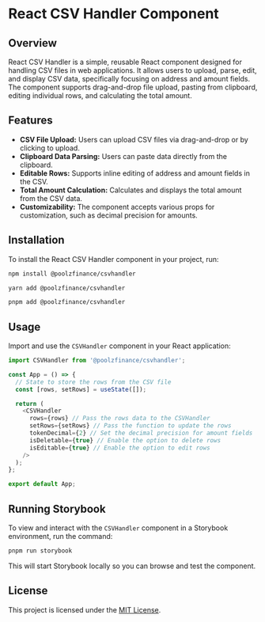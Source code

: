
# React CSV Handler Component

## Overview

React CSV Handler is a simple, reusable React component designed for handling CSV files in web applications. It allows users to upload, parse, edit, and display CSV data, specifically focusing on address and amount fields. The component supports drag-and-drop file upload, pasting from clipboard, editing individual rows, and calculating the total amount.

## Features

- **CSV File Upload:** Users can upload CSV files via drag-and-drop or by clicking to upload.
- **Clipboard Data Parsing:** Users can paste data directly from the clipboard.
- **Editable Rows:** Supports inline editing of address and amount fields in the CSV.
- **Total Amount Calculation:** Calculates and displays the total amount from the CSV data.
- **Customizability:** The component accepts various props for customization, such as decimal precision for amounts.

## Installation

To install the React CSV Handler component in your project, run:

```bash
npm install @poolzfinance/csvhandler
```
```bash
yarn add @poolzfinance/csvhandler
```
```bash
pnpm add @poolzfinance/csvhandler
```

## Usage

Import and use the `CSVHandler` component in your React application:

```javascript
import CSVHandler from '@poolzfinance/csvhandler';

const App = () => {
  // State to store the rows from the CSV file
  const [rows, setRows] = useState([]);

  return (
    <CSVHandler
      rows={rows} // Pass the rows data to the CSVHandler
      setRows={setRows} // Pass the function to update the rows
      tokenDecimal={2} // Set the decimal precision for amount fields
      isDeletable={true} // Enable the option to delete rows
      isEditable={true} // Enable the option to edit rows
    />
  );
};

export default App;
```

## Running Storybook

To view and interact with the `CSVHandler` component in a Storybook environment, run the command:

```bash
pnpm run storybook
```

This will start Storybook locally so you can browse and test the component.

## License

This project is licensed under the [MIT License](LICENSE).
